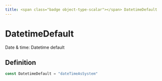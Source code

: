 ```yaml
---
title: <span class="badge object-type-scalar"></span> DatetimeDefault
---
```

# <span class="badge object-type-scalar"></span> DatetimeDefault

Date & time: Datetime default

## Definition

```go
const DatetimeDefault = "dateTimeAsSystem"
```
